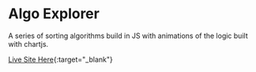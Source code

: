 # Algo Explorer

A series of sorting algorithms build in JS with animations of the logic built with chartjs.   

[Live Site Here](https://algoexplorer.netlify.app/){:target="\_blank"}
